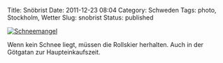Title: Snöbrist
Date: 2011-12-23 08:04
Category: Schweden
Tags: photo, Stockholm, Wetter
Slug: snobrist
Status: published

[![Schneemangel](/pic/snobrist_s.jpg "Schneemangel")](/pic/snobrist_l.jpg)

Wenn kein Schnee liegt, müssen die Rollskier herhalten. Auch in der
Götgatan zur Haupteinkaufszeit.


